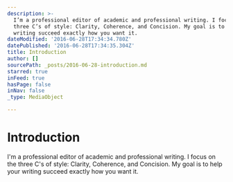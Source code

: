 ```yaml
---
description: >-
  I’m a professional editor of academic and professional writing. I focus on the
  three C’s of style: Clarity, Coherence, and Concision. My goal is to help your
  writing succeed exactly how you want it.
dateModified: '2016-06-28T17:34:34.780Z'
datePublished: '2016-06-28T17:34:35.304Z'
title: Introduction
author: []
sourcePath: _posts/2016-06-28-introduction.md
starred: true
inFeed: true
hasPage: false
inNav: false
_type: MediaObject

---
```

# Introduction

I'm a professional editor of academic and professional writing. I focus on the three C's of style: Clarity, Coherence, and Concision. My goal is to help your writing succeed exactly how you want it.